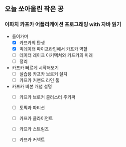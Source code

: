 ## 오늘 쏘아올린 작은 공

### 아파치 카프카 어플리케이션 프로그래밍 with 자바 읽기
- 들어가며
    - [x]  카프카의 탄생
    - [x]  빅데이터 파이프라인에서 카프카 역할
    - [ ]  데이터 레이크 아키텍쳐와 카프카의 미래
    - [ ]  정리
- 카프카 빠르게 시작해보기
    - [ ]  실습용 카프카 브로커 설치
    - [ ]  카프카 커맨드 라인 툴
- 카프카 비본 개념 설명
    - [ ]  카프카 브로커 클러스터 주키퍼
    - [ ]  토픽과 파티션
    - [ ]  카프카 클라이언트
    - [ ]  카프카 스트림즈
    - [ ]  카프카 커넥트

